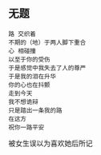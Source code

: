 
## 无题

	路 交织着
	不期的（地）于两人脚下重合
	心 相碰撞
	以至于你的受伤
	于是感觉中我失去了人的尊严
	于是我的泪在升华
	你的心也在抖颤
	走到今天
	我不想诡辩
	只是踏出一条我的路
	在这方
	祝你一路平安

被女生误以为喜欢她后所记